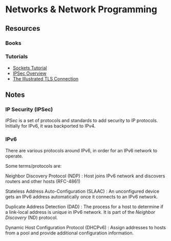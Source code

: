 Networks & Network Programming
==============================

Resources
---------

### Books ###


### Tutorials ###

 - [Sockets Tutorial](http://www.cs.rpi.edu/~moorthy/Courses/os98/Pgms/socket.html)
 - [IPSec Overview](https://anardil.net/2015/internet-protocol-security-ipsec.html)
 - [The Illustrated TLS Connection](https://tls.ulfheim.net/)


Notes
-----

### IP Security (IPSec) ###

_IPSec_ is a set of protocols and standards to add security to IP protocols.
Initially for IPv6, it was backported to IPv4.


### IPv6 ###

There are various protocols around IPv6, in order for an IPv6 network to
operate.

Some terms/protocols are:

Neighbor Discovery Protocol (NDP)
:  Host joins IPv6 network and discovers routers and other hosts (RFC-4861)

Stateless Address Auto-Configuration (SLAAC)
: An unconfigured device gets an IPv6 address automatically once it connects to an IPv6 network.

Duplicate Address Detection (DAD)
: The process for a host to determine if a link-local address is unique in IPv6
network.  It is part of the _Neighbor Discovery_ (ND) protocol.

Dynamic Host Configuration Protocol (DHCPv6)
: Assign addresses to hosts from a pool and provide additional configuration information.
